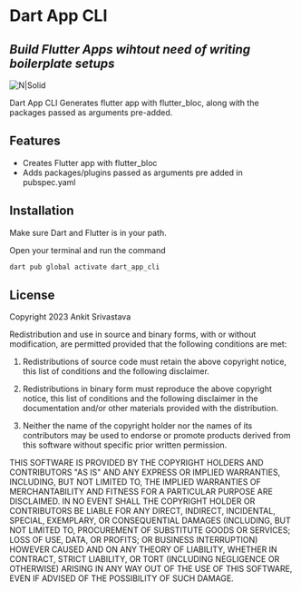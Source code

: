 # Dart App CLI
## _Build Flutter Apps wihtout need of writing boilerplate setups_

![N|Solid](https://i.imgur.com/WVZCgkn.png)


Dart App CLI Generates flutter app with flutter_bloc,
along with the packages passed as arguments pre-added.

## Features

- Creates Flutter app with flutter_bloc
- Adds packages/plugins passed as arguments pre added in pubspec.yaml

## Installation

Make sure Dart and Flutter is in your path.

Open your terminal and run the command

```sh
dart pub global activate dart_app_cli
```
## License


Copyright 2023 Ankit Srivastava

Redistribution and use in source and binary forms, with or without modification, are permitted provided that the following conditions are met:

1. Redistributions of source code must retain the above copyright notice, this list of conditions and the following disclaimer.

2. Redistributions in binary form must reproduce the above copyright notice, this list of conditions and the following disclaimer in the documentation and/or other materials provided with the distribution.

3. Neither the name of the copyright holder nor the names of its contributors may be used to endorse or promote products derived from this software without specific prior written permission.

THIS SOFTWARE IS PROVIDED BY THE COPYRIGHT HOLDERS AND CONTRIBUTORS "AS IS" AND ANY EXPRESS OR IMPLIED WARRANTIES, INCLUDING, BUT NOT LIMITED TO, THE IMPLIED WARRANTIES OF MERCHANTABILITY AND FITNESS FOR A PARTICULAR PURPOSE ARE DISCLAIMED. IN NO EVENT SHALL THE COPYRIGHT HOLDER OR CONTRIBUTORS BE LIABLE FOR ANY DIRECT, INDIRECT, INCIDENTAL, SPECIAL, EXEMPLARY, OR CONSEQUENTIAL DAMAGES (INCLUDING, BUT NOT LIMITED TO, PROCUREMENT OF SUBSTITUTE GOODS OR SERVICES; LOSS OF USE, DATA, OR PROFITS; OR BUSINESS INTERRUPTION) HOWEVER CAUSED AND ON ANY THEORY OF LIABILITY, WHETHER IN CONTRACT, STRICT LIABILITY, OR TORT (INCLUDING NEGLIGENCE OR OTHERWISE) ARISING IN ANY WAY OUT OF THE USE OF THIS SOFTWARE, EVEN IF ADVISED OF THE POSSIBILITY OF SUCH DAMAGE.


